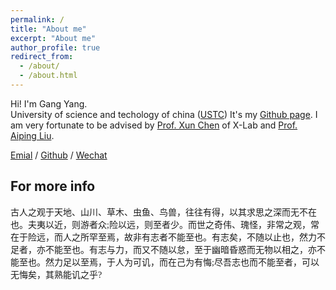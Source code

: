 ```yaml
---
permalink: /
title: "About me"
excerpt: "About me"
author_profile: true
redirect_from: 
  - /about/
  - /about.html
---
```


Hi! I'm Gang Yang.  
University of science and techology of china ([USTC](https://www.ustc.edu.cn/))
It's my [Github page](https://yggame.github.io/).
I am very fortunate to be advised by [Prof. Xun Chen](http://staff.ustc.edu.cn/~xunchen/) of X-Lab and [Prof. Aiping Liu](http://leinao.ustc.edu.cn/2021/0430/c25926a483613/page.htm). 

[Emial](yg1997@mail.ustc.edu.cn)  /  [Github](https://github.com/yggame) / [Wechat](../images/wechat.jpg) 

For more info
------

<font face="华文行楷">古人之观于天地、山川、草木、虫鱼、鸟兽，往往有得，以其求思之深而无不在也。夫夷以近，则游者众;险以远，则至者少。而世之奇伟、瑰怪，非常之观，常在于险远，而人之所罕至焉，故非有志者不能至也。有志矣，不随以止也，然力不足者，亦不能至也。有志与力，而又不随以怠，至于幽暗昏惑而无物以相之，亦不能至也。然力足以至焉，于人为可讥，而在己为有悔;尽吾志也而不能至者，可以无悔矣，其熟能讥之乎? </font>
